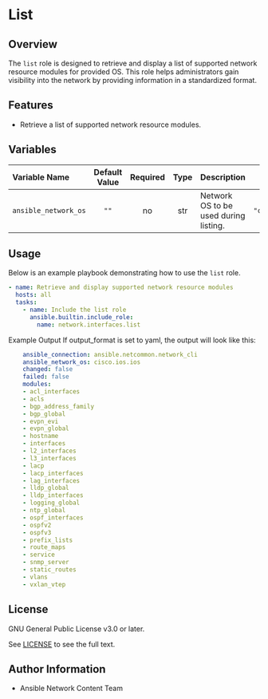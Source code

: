 # List

## Overview
The `list` role is designed to retrieve and display a  list of supported network resource modules for provided OS. This role helps administrators gain visibility into the network by providing information in a standardized format.

## Features
- Retrieve a list of supported network resource modules.

## Variables

| Variable Name          | Default Value | Required | Type | Description | Example |
|:-----------------------|:-------------:|:--------:|:----:|:------------|:-------:|
| `ansible_network_os` | `""`          | no      | str  | Network OS to be used during listing.                    | `"cisco.ios.ios"` |


## Usage
Below is an example playbook demonstrating how to use the `list` role.

```yaml
- name: Retrieve and display supported network resource modules
  hosts: all
  tasks:
    - name: Include the list role
      ansible.builtin.include_role:
        name: network.interfaces.list
```
Example Output
If output_format is set to yaml, the output will look like this:

```yaml
    ansible_connection: ansible.netcommon.network_cli
    ansible_network_os: cisco.ios.ios
    changed: false
    failed: false
    modules:
    - acl_interfaces
    - acls
    - bgp_address_family
    - bgp_global
    - evpn_evi
    - evpn_global
    - hostname
    - interfaces
    - l2_interfaces
    - l3_interfaces
    - lacp
    - lacp_interfaces
    - lag_interfaces
    - lldp_global
    - lldp_interfaces
    - logging_global
    - ntp_global
    - ospf_interfaces
    - ospfv2
    - ospfv3
    - prefix_lists
    - route_maps
    - service
    - snmp_server
    - static_routes
    - vlans
    - vxlan_vtep
```
## License

GNU General Public License v3.0 or later.

See [LICENSE](https://www.gnu.org/licenses/gpl-3.0.txt) to see the full text.

## Author Information

- Ansible Network Content Team

